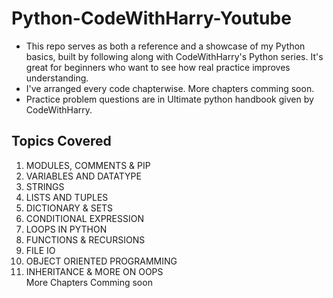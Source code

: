 # Python-CodeWithHarry-Youtube
- This repo serves as both a reference and a showcase of my Python basics, built by following along with CodeWithHarry's Python series. It's great for beginners who want to see how real practice improves understanding.  
- I've arranged every code chapterwise. More chapters comming soon.  
- Practice problem questions are in Ultimate python handbook given by CodeWithHarry.

## Topics Covered
1. MODULES, COMMENTS & PIP  
2. VARIABLES AND DATATYPE  
3. STRINGS  
4. LISTS AND TUPLES  
5. DICTIONARY & SETS  
6. CONDITIONAL EXPRESSION  
7. LOOPS IN PYTHON  
8. FUNCTIONS & RECURSIONS  
9. FILE IO  
10. OBJECT ORIENTED PROGRAMMING  
11. INHERITANCE & MORE ON OOPS  
More Chapters Comming soon
